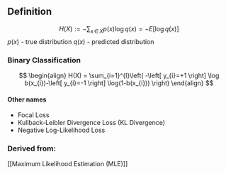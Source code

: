 ## Definition
$$
H(X):= -\sum_{x \, \in \,X} p(x) \log q(x) = -E\left[ \log q(x) \right] 
$$
$p(x)$ - true distribution
$q(x)$ - predicted distribution

### Binary Classification
$$
\begin{align}
H(X) = \sum_{i=1}^{l}\left( -\left[ y_{i}=+1 \right] \log b(x_{i})-\left[ y_{i}=-1 \right] \log(1-b(x_{i})) \right)
\end{align}
$$

#### Other names
- Focal Loss
- Kullback-Leibler Divergence Loss (KL Divergence) 
- Negative Log-Likelihood Loss


### Derived from:
 [[Maximum Likelihood Estimation (MLE)]]
